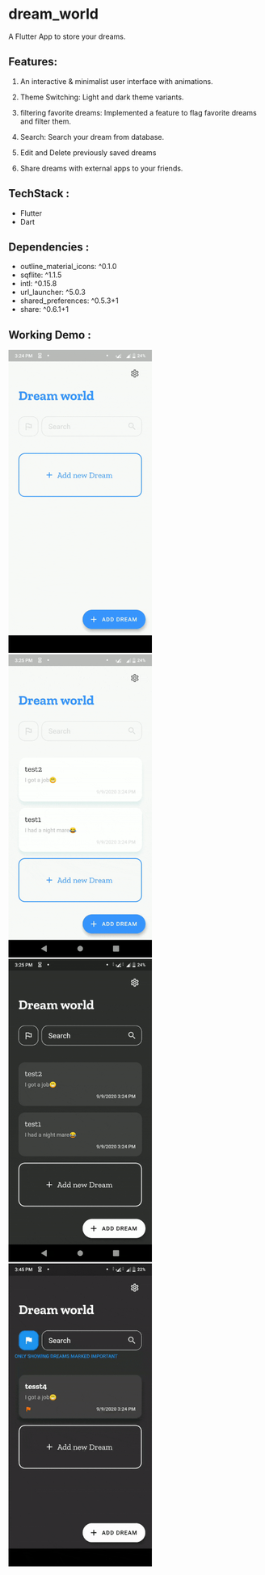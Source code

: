 # dream_world

A Flutter App to store your dreams.

## Features: 

1. An interactive & minimalist user interface with animations.

2. Theme Switching: Light and dark theme variants.

3. filtering favorite dreams: Implemented a feature to flag favorite dreams and filter them.

4. Search: Search your dream from database.

5. Edit and Delete previously saved dreams

6. Share dreams with external apps to your friends.

## TechStack :

- Flutter
- Dart
## Dependencies :

- outline_material_icons: ^0.1.0
- sqflite: ^1.1.5                 
- intl: ^0.15.8
- url_launcher: ^5.0.3
- shared_preferences: ^0.5.3+1
- share: ^0.6.1+1

## Working Demo :
<img src="images/demo1.gif" height="600">

<img src="images/demo2.gif" height="600">

<img src="images/demo3.gif" height="600">

<img src="images/demo4.gif" height="600">


